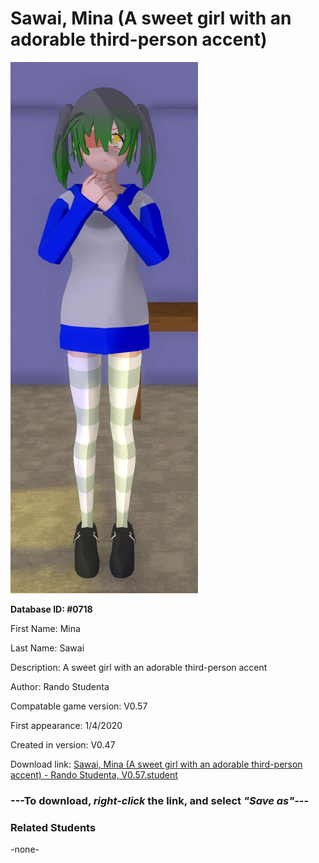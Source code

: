 # Sawai, Mina (A sweet girl with an adorable third-person accent)

<img src="../../Files/Images/Sawai, Mina (A sweet girl with an adorable third-person accent).png" title="Sawai, Mina (A sweet girl with an adorable third-person accent) - Rando Studenta, V0.57">

**Database ID: #0718**

First Name: Mina

Last Name: Sawai

Description: A sweet girl with an adorable third-person accent

Author: Rando Studenta

Compatable game version: V0.57

First appearance: 1/4/2020

Created in version: V0.47

Download link: <a href="https://raw.githubusercontent.com/Arbiter1223/Daigaku-Gurashi-Custom-Students/master/Files/Student%20Files/Sawai%2C%20Mina%20(A%20sweet%20girl%20with%20an%20adorable%20third-person%20accent)%20-%20Rando%20Studenta%2C%20V0.57.student">Sawai, Mina (A sweet girl with an adorable third-person accent) - Rando Studenta, V0.57.student</a>

### ---**To download, _right-click_ the link, and select _"Save as"_**---

### Related Students

-none-
